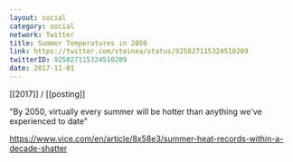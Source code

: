 ```yaml
---
layout: social
category: social
network: Twitter
title: Summer Temperatures in 2050
link: https://twitter.com/steinea/status/925827115324510209
twitterID: 925827115324510209
date: 2017-11-01
---
```


[[2017]] / [[posting]]

"By 2050, virtually every summer will be hotter than anything we've experienced to date"

<https://www.vice.com/en/article/8x58e3/summer-heat-records-within-a-decade-shatter>
